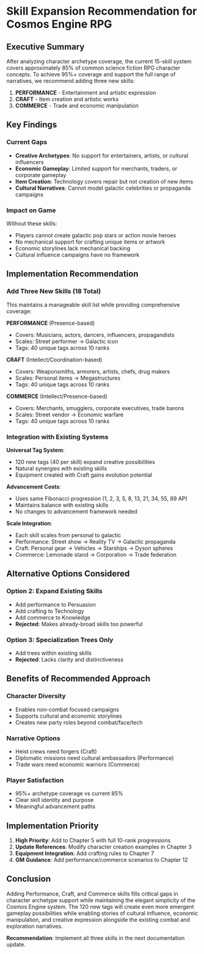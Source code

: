 # Skill Expansion Recommendation for Cosmos Engine RPG

## Executive Summary

After analyzing character archetype coverage, the current 15-skill system covers approximately 85% of common science fiction RPG character concepts. To achieve 95%+ coverage and support the full range of narratives, we recommend adding three new skills:

1. **PERFORMANCE** - Entertainment and artistic expression
2. **CRAFT** - Item creation and artistic works
3. **COMMERCE** - Trade and economic manipulation

## Key Findings

### Current Gaps
- **Creative Archetypes**: No support for entertainers, artists, or cultural influencers
- **Economic Gameplay**: Limited support for merchants, traders, or corporate gameplay
- **Item Creation**: Technology covers repair but not creation of new items
- **Cultural Narratives**: Cannot model galactic celebrities or propaganda campaigns

### Impact on Game
Without these skills:
- Players cannot create galactic pop stars or action movie heroes
- No mechanical support for crafting unique items or artwork
- Economic storylines lack mechanical backing
- Cultural influence campaigns have no framework

## Implementation Recommendation

### Add Three New Skills (18 Total)
This maintains a manageable skill list while providing comprehensive coverage:

**PERFORMANCE** (Presence-based)
- Covers: Musicians, actors, dancers, influencers, propagandists
- Scales: Street performer → Galactic icon
- Tags: 40 unique tags across 10 ranks

**CRAFT** (Intellect/Coordination-based)
- Covers: Weaponsmiths, armorers, artists, chefs, drug makers
- Scales: Personal items → Megastructures  
- Tags: 40 unique tags across 10 ranks

**COMMERCE** (Intellect/Presence-based)
- Covers: Merchants, smugglers, corporate executives, trade barons
- Scales: Street vendor → Economic warfare
- Tags: 40 unique tags across 10 ranks

### Integration with Existing Systems

**Universal Tag System**:
- 120 new tags (40 per skill) expand creative possibilities
- Natural synergies with existing skills
- Equipment created with Craft gains evolution potential

**Advancement Costs**:
- Uses same Fibonacci progression (1, 2, 3, 5, 8, 13, 21, 34, 55, 89 AP)
- Maintains balance with existing skills
- No changes to advancement framework needed

**Scale Integration**:
- Each skill scales from personal to galactic
- Performance: Street show → Reality TV → Galactic propaganda
- Craft: Personal gear → Vehicles → Starships → Dyson spheres
- Commerce: Lemonade stand → Corporation → Trade federation

## Alternative Options Considered

### Option 2: Expand Existing Skills
- Add performance to Persuasion
- Add crafting to Technology
- Add commerce to Knowledge
- **Rejected**: Makes already-broad skills too powerful

### Option 3: Specialization Trees Only
- Add trees within existing skills
- **Rejected**: Lacks clarity and distinctiveness

## Benefits of Recommended Approach

### Character Diversity
- Enables non-combat focused campaigns
- Supports cultural and economic storylines
- Creates new party roles beyond combat/face/tech

### Narrative Options
- Heist crews need forgers (Craft)
- Diplomatic missions need cultural ambassadors (Performance)
- Trade wars need economic warriors (Commerce)

### Player Satisfaction
- 95%+ archetype coverage vs current 85%
- Clear skill identity and purpose
- Meaningful advancement paths

## Implementation Priority

1. **High Priority**: Add to Chapter 5 with full 10-rank progressions
2. **Update References**: Modify character creation examples in Chapter 3
3. **Equipment Integration**: Add crafting rules to Chapter 7
4. **GM Guidance**: Add performance/commerce scenarios to Chapter 12

## Conclusion

Adding Performance, Craft, and Commerce skills fills critical gaps in character archetype support while maintaining the elegant simplicity of the Cosmos Engine system. The 120 new tags will create even more emergent gameplay possibilities while enabling stories of cultural influence, economic manipulation, and creative expression alongside the existing combat and exploration narratives.

**Recommendation**: Implement all three skills in the next documentation update.